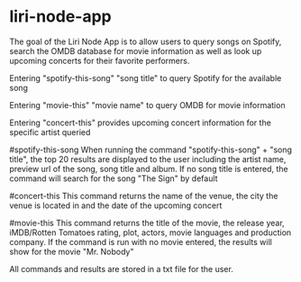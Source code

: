 # liri-node-app

The goal of the Liri Node App is to allow users to query songs on Spotify, search the OMDB database for movie information as well as look up upcoming concerts for their favorite performers.

Entering "spotify-this-song" "song title" to query Spotify for the available song

Entering "movie-this" "movie name" to query OMDB for movie information

Entering "concert-this" provides upcoming concert information for the specific artist queried

#spotify-this-song
When running the command "spotify-this-song" + "song title", the top 20 results are displayed to the user including the artist name, preview url of the song, song title and album. If no song title is entered, the command will search for the song "The Sign" by default

#concert-this
This command returns the name of the venue, the city the venue is located in and the date of the upcoming concert

#movie-this
This command returns the title of the movie, the release year, iMDB/Rotten Tomatoes rating, plot, actors, movie languages and production company. If the command is run with no movie entered, the results will show for the movie "Mr. Nobody"

All commands and results are stored in a txt file for the user.
